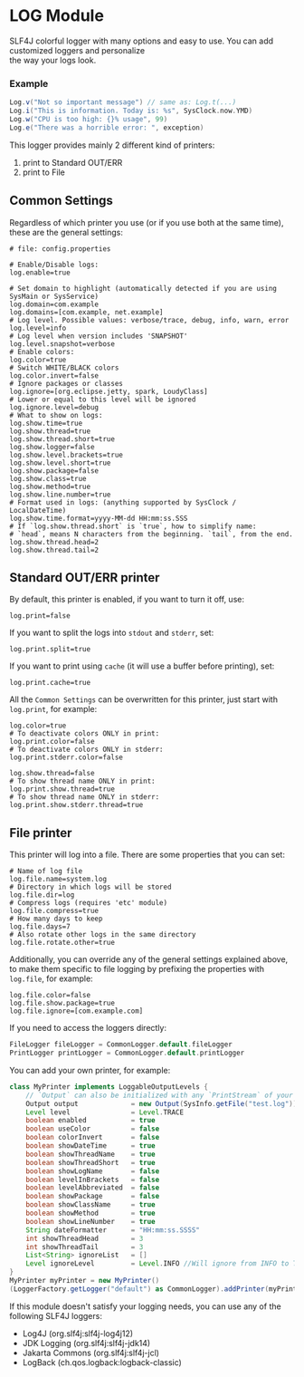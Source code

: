 # LOG Module

SLF4J colorful logger with many options and easy to use. 
You can add customized loggers and personalize  
the way your logs look.

### Example

```groovy
Log.v("Not so important message") // same as: Log.t(...)
Log.i("This is information. Today is: %s", SysClock.now.YMD)
Log.w("CPU is too high: {}% usage", 99)
Log.e("There was a horrible error: ", exception)
```

This logger provides mainly 2 different kind of printers:
1. print to Standard OUT/ERR
2. print to File

## Common Settings

Regardless of which printer you use (or if you use both 
at the same time), these are the general settings:

```properties
# file: config.properties

# Enable/Disable logs:
log.enable=true

# Set domain to highlight (automatically detected if you are using SysMain or SysService)
log.domain=com.example
log.domains=[com.example, net.example]
# Log level. Possible values: verbose/trace, debug, info, warn, error
log.level=info
# Log level when version includes 'SNAPSHOT'
log.level.snapshot=verbose
# Enable colors:
log.color=true
# Switch WHITE/BLACK colors
log.color.invert=false
# Ignore packages or classes
log.ignore=[org.eclipse.jetty, spark, LoudyClass]
# Lower or equal to this level will be ignored
log.ignore.level=debug
# What to show on logs:
log.show.time=true
log.show.thread=true
log.show.thread.short=true
log.show.logger=false
log.show.level.brackets=true
log.show.level.short=true
log.show.package=false
log.show.class=true
log.show.method=true
log.show.line.number=true
# Format used in logs: (anything supported by SysClock / LocalDateTime)
log.show.time.format=yyyy-MM-dd HH:mm:ss.SSS
# If `log.show.thread.short` is `true`, how to simplify name:
# `head`, means N characters from the beginning. `tail`, from the end.
log.show.thread.head=2
log.show.thread.tail=2
```

## Standard OUT/ERR printer

By default, this printer is enabled, if you want to turn it off, use:
```properties
log.print=false
```

If you want to split the logs into `stdout` and `stderr`, set:
```properties
log.print.split=true
```

If you want to print using `cache` (it will use a buffer before printing), set:
```properties
log.print.cache=true
```

All the `Common Settings` can be overwritten for this printer, just start with `log.print`, 
for example:

```properties
log.color=true
# To deactivate colors ONLY in print:
log.print.color=false
# To deactivate colors ONLY in stderr:
log.print.stderr.color=false

log.show.thread=false
# To show thread name ONLY in print:
log.print.show.thread=true
# To show thread name ONLY in stderr:
log.print.show.stderr.thread=true
```

## File printer

This printer will log into a file. There are some properties that you can set:

```properties
# Name of log file
log.file.name=system.log
# Directory in which logs will be stored
log.file.dir=log
# Compress logs (requires 'etc' module)
log.file.compress=true
# How many days to keep
log.file.days=7
# Also rotate other logs in the same directory
log.file.rotate.other=true
```
Additionally, you can override any of the general settings explained above,
to make them specific to file logging by prefixing the properties with `log.file`, 
for example:

```properties
log.file.color=false
log.file.show.package=true
log.file.ignore=[com.example.com]
```

If you need to access the loggers directly:

```groovy
FileLogger fileLogger = CommonLogger.default.fileLogger
PrintLogger printLogger = CommonLogger.default.printLogger
```

You can add your own printer, for example:

```groovy
class MyPrinter implements LoggableOutputLevels {
    // `Output` can also be initialized with any `PrintStream` of your choice.
    Output output             = new Output(SysInfo.getFile("test.log"))
    Level level               = Level.TRACE
    boolean enabled           = true
    boolean useColor          = false
    boolean colorInvert       = false
    boolean showDateTime      = true
    boolean showThreadName    = true
    boolean showThreadShort   = true
    boolean showLogName       = false
    boolean levelInBrackets   = false
    boolean levelAbbreviated  = false
    boolean showPackage       = false
    boolean showClassName     = true
    boolean showMethod        = true
    boolean showLineNumber    = true
    String dateFormatter      = "HH:mm:ss.SSSS"
    int showThreadHead        = 3
    int showThreadTail        = 3
    List<String> ignoreList   = []
    Level ignoreLevel         = Level.INFO //Will ignore from INFO to TRACE
}
MyPrinter myPrinter = new MyPrinter()
(LoggerFactory.getLogger("default") as CommonLogger).addPrinter(myPrinter)
```

If this module doesn't satisfy your logging needs, you can use any of the following SLF4J loggers:

* Log4J            (org.slf4j:slf4j-log4j12)
* JDK Logging      (org.slf4j:slf4j-jdk14)
* Jakarta Commons  (org.slf4j:slf4j-jcl)
* LogBack          (ch.qos.logback:logback-classic)